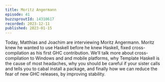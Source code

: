 ```yaml
---
title: Moritz Angermann
episode: 41
buzzsproutId: 14310617
recorded: 2023-12-11
published: 2023-01-15
---
```

Today, Matthías and Joachim are interviewing Moritz Angermann. Moritz knew he wanted to use Haskell before he knew Haskell, fixed cross-compilation as his first GHC contribution. We’ll talk more about cross-compilation to Windows and and mobile platforms, why Template Haskell is the cause of most headaches, why you should be careful if your sister calls and tells you to cabal install a package, and finally how we can reduce the fear of new GHC releases, by improving stability.
